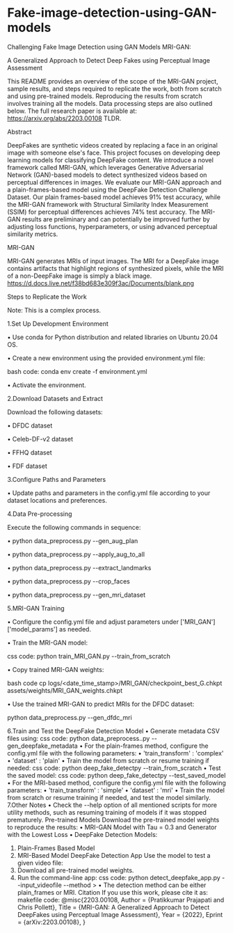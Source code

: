 # Fake-image-detection-using-GAN-models
 Challenging Fake Image Detection using GAN Models
MRI-GAN: 

A Generalized Approach to Detect Deep Fakes using Perceptual Image Assessment

This README provides an overview of the scope of the MRI-GAN project, sample results, and steps required to replicate the work, both from scratch and using pre-trained models. Reproducing the results from scratch involves training all the models. Data processing steps are also outlined below.
The full research paper is available at:  https://arxiv.org/abs/2203.00108
TLDR.


Abstract

DeepFakes are synthetic videos created by replacing a face in an original image with someone else's face. This project focuses on developing deep learning models for classifying DeepFake content. We introduce a novel framework called MRI-GAN, which leverages Generative Adversarial Network (GAN)-based models to detect synthesized videos based on perceptual differences in images. We evaluate our MRI-GAN approach and a plain-frames-based model using the DeepFake Detection Challenge Dataset. Our plain frames-based model achieves 91% test accuracy, while the MRI-GAN framework with Structural Similarity Index Measurement (SSIM) for perceptual differences achieves 74% test accuracy. The MRI-GAN results are preliminary and can potentially be improved further by adjusting loss functions, hyperparameters, or using advanced perceptual similarity metrics.


MRI-GAN

MRI-GAN generates MRIs of input images. The MRI for a DeepFake image contains artifacts that highlight regions of synthesized pixels, while the MRI of a non-DeepFake image is simply a black image.
https://d.docs.live.net/f38bd683e309f3ac/Documents/blank.png

 
Steps to Replicate the Work

Note: This is a complex process.

1.Set Up Development Environment

•	Use conda for Python distribution and related libraries on Ubuntu 20.04 OS.

•	Create a new environment using the provided environment.yml file:

bash code:
conda env create -f environment.yml

•	Activate the environment.

2.Download Datasets and Extract

Download the following datasets:

•	DFDC dataset

•	Celeb-DF-v2 dataset

•	FFHQ dataset

•	FDF dataset

3.Configure Paths and Parameters

•	Update paths and parameters in the config.yml file according to your dataset locations and preferences.

4.Data Pre-processing

Execute the following commands in sequence:

•	python data_preprocess.py --gen_aug_plan

•	python data_preprocess.py --apply_aug_to_all

•	python data_preprocess.py --extract_landmarks

•	python data_preprocess.py --crop_faces

•	python data_preprocess.py --gen_mri_dataset

5.MRI-GAN Training

•	Configure the config.yml file and adjust parameters under ['MRI_GAN']['model_params'] as needed.

•	Train the MRI-GAN model:

css code:
python train_MRI_GAN.py --train_from_scratch

•	Copy trained MRI-GAN weights:

bash code 
cp logs/<date_time_stamp>/MRI_GAN/checkpoint_best_G.chkpt assets/weights/MRI_GAN_weights.chkpt

•	Use the trained MRI-GAN to predict MRIs for the DFDC dataset:

python data_preprocess.py --gen_dfdc_mri

6.Train and Test the DeepFake Detection Model
•	Generate metadata CSV files using:
css code:
python data_preprocess..py  --gen_deepfake_metadata 
•	For the plain-frames method, configure the config.yml file with the following parameters:
•	'train_transform' : 'complex'
•	'dataset' : 'plain'
•	Train the model from scratch or resume training if needed:
css code:
python deep_fake_detectpy --train_from_scratch 
•	Test the saved model:
css code:
python deep_fake_detectpy --test_saved_model <path> 
•	For the MRI-based method, configure the config.yml file with the following parameters:
•	'train_transform' : 'simple'
•	'dataset' : 'mri'
•	Train the model from scratch or resume training if needed, and test the model similarly.
7.Other Notes
•	Check the --help option of all mentioned scripts for more utility methods, such as resuming training of models if it was stopped prematurely.
Pre-trained Models
Download the pre-trained model weights to reproduce the results:
•	MRI-GAN Model with Tau = 0.3 and Generator with the Lowest Loss
•	DeepFake Detection Models:
1.	Plain-Frames Based Model
2.	MRI-Based Model
DeepFake Detection App
Use the model to test a given video file:
1.	Download all pre-trained model weights.
2.	Run the command-line app:
css code:
python detect_deepfake_app.py --input_videofile <path to video file> --method <detection method>> 
•	The detection method can be either plain_frames or MRI.
Citation
If you use this work, please cite it as:
makefile code:
@misc{2203.00108,
Author = {Pratikkumar Prajapati and Chris Pollett},
Title = {MRI-GAN: A Generalized Approach to Detect DeepFakes using Perceptual Image Assessment},
Year = {2022},
Eprint = {arXiv:2203.00108},
}
